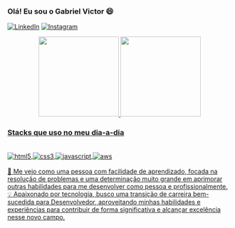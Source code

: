 ### Olá! Eu sou o Gabriel Victor 😄

[![LinkedIn](https://img.shields.io/badge/LinkedIn-0077B5?style=for-the-badge&logo=linkedin&logoColor=white)](https://www.linkedin.com/in/bielwdev/)
[![Instagram](https://img.shields.io/badge/Instagram-E4405F?style=for-the-badge&logo=instagram&logoColor=white)](https://www.instagram.com/bi.elw/)

<div align="center">
  <a href="https://github.com/bielwdev">
  <img height="180em" src="https://github-readme-stats.vercel.app/api?username=bielwdev&show_icons=true&theme=dark&include_all_commits=true&count_private=true"/>
  <img height="180em" src="https://github-readme-stats.vercel.app/api/top-langs/?username=bielwdev&layout=compact&langs_count=7&theme=dark"/>
</div>
 
 ### Stacks que uso no meu dia-a-dia

 <div style="display: inline_block"><br/>
   <img align="center" alt="html5" src="https://img.shields.io/badge/HTML5-E34F26?style=for-the-badge&logo=html5&logoColor=white"/>
   <img align="center" alt="css3" src="https://img.shields.io/badge/CSS-239120?&style=for-the-badge&logo=css3&logoColor=white"/>
   <img align="center" alt="javascript" src="https://img.shields.io/badge/JavaScript-yellow?style=for-the-badge&logo=javascript&logoColor=white"/>
   <img align="center" alt="aws" src="https://img.shields.io/badge/Amazon_AWS-232F3E?style=for-the-badge&logo=amazon-aws&logoColor=white"/>
 </div>

<br>
 📍 Me vejo como uma pessoa com facilidade de aprendizado, focada na resolução de problemas e uma determinação muito grande em aprimorar outras habilidades para me desenvolver como pessoa e profissionalmente.

 <br>
💡 Apaixonado por tecnologia, busco uma transição de carreira bem-sucedida para Desenvolvedor, aproveitando minhas habilidades e experiências para contribuir de forma significativa e alcançar excelência nesse novo campo.
